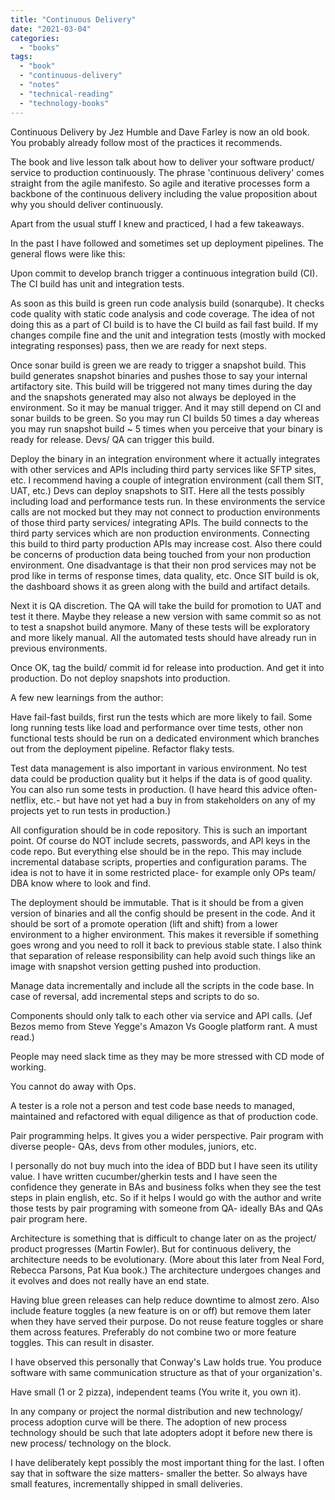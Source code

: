 ```yaml
---
title: "Continuous Delivery"
date: "2021-03-04"
categories: 
  - "books"
tags: 
  - "book"
  - "continuous-delivery"
  - "notes"
  - "technical-reading"
  - "technology-books"
---
```


Continuous Delivery by Jez Humble and Dave Farley is now an old book. You probably already follow most of the practices it recommends.

The book and live lesson talk about how to deliver your software product/ service to production continuously. The phrase 'continuous delivery' comes straight from the agile manifesto. So agile and iterative processes form a backbone of the continuous delivery including the value proposition about why you should deliver continuously.

Apart from the usual stuff I knew and practiced, I had a few takeaways.

In the past I have followed and sometimes set up deployment pipelines. The general flows were like this:

Upon commit to develop branch trigger a continuous integration build (CI). The CI build has unit and integration tests.

As soon as this build is green run code analysis build (sonarqube). It checks code quality with static code analysis and code coverage. The idea of not doing this as a part of CI build is to have the CI build as fail fast build. If my changes compile fine and the unit and integration tests (mostly with mocked integrating responses) pass, then we are ready for next steps.

Once sonar build is green we are ready to trigger a snapshot build. This build generates snapshot binaries and pushes those to say your internal artifactory site. This build will be triggered not many times during the day and the snapshots generated may also not always be deployed in the environment. So it may be manual trigger. And it may still depend on CI and sonar builds to be green. So you may run CI builds 50 times a day whereas you may run snapshot build ~ 5 times when you perceive that your binary is ready for release. Devs/ QA can trigger this build.

Deploy the binary in an integration environment where it actually integrates with other services and APIs including third party services like SFTP sites, etc. I recommend having a couple of integration environment (call them SIT, UAT, etc.) Devs can deploy snapshots to SIT. Here all the tests possibly including load and performance tests run. In these environments the service calls are not mocked but they may not connect to production environments of those third party services/ integrating APIs. The build connects to the third party services which are non production environments. Connecting this build to third party production APIs may increase cost. Also there could be concerns of production data being touched from your non production environment. One disadvantage is that their non prod services may not be prod like in terms of response times, data quality, etc. Once SIT build is ok, the dashboard shows it as green along with the build and artifact details.

Next it is QA discretion. The QA will take the build for promotion to UAT and test it there. Maybe they release a new version with same commit so as not to test a snapshot build anymore. Many of these tests will be exploratory and more likely manual. All the automated tests should have already run in previous environments.

Once OK, tag the build/ commit id for release into production. And get it into production. Do not deploy snapshots into production.

A few new learnings from the author:

Have fail-fast builds, first run the tests which are more likely to fail. Some long running tests like load and performance over time tests, other non functional tests should be run on a dedicated environment which branches out from the deployment pipeline. Refactor flaky tests.

Test data management is also important in various environment. No test data could be production quality but it helps if the data is of good quality. You can also run some tests in production. (I have heard this advice often- netflix, etc.- but have not yet had a buy in from stakeholders on any of my projects yet to run tests in production.)

All configuration should be in code repository. This is such an important point. Of course do NOT include secrets, passwords, and API keys in the code repo. But everything else should be in the repo. This may include incremental database scripts, properties and configuration params. The idea is not to have it in some restricted place- for example only OPs team/ DBA know where to look and find.

The deployment should be immutable. That is it should be from a given version of binaries and all the config should be present in the code. And it should be sort of a promote operation (lift and shift) from a lower environment to a higher environment. This makes it reversible if something goes wrong and you need to roll it back to previous stable state. I also think that separation of release responsibility can help avoid such things like an image with snapshot version getting pushed into production.

Manage data incrementally and include all the scripts in the code base. In case of reversal, add incremental steps and scripts to do so.

Components should only talk to each other via service and API calls. (Jef Bezos memo from Steve Yegge's Amazon Vs Google platform rant. A must read.)

People may need slack time as they may be more stressed with CD mode of working.

You cannot do away with Ops.

A tester is a role not a person and test code base needs to managed, maintained and refactored with equal diligence as that of production code.

Pair programming helps. It gives you a wider perspective. Pair program with diverse people- QAs, devs from other modules, juniors, etc.

I personally do not buy much into the idea of BDD but I have seen its utility value. I have written cucumber/gherkin tests and I have seen the confidence they generate in BAs and business folks when they see the test steps in plain english, etc. So if it helps I would go with the author and write those tests by pair programing with someone from QA- ideally BAs and QAs pair program here.

Architecture is something that is difficult to change later on as the project/ product progresses (Martin Fowler). But for continuous delivery, the architecture needs to be evolutionary. (More about this later from Neal Ford, Rebecca Parsons, Pat Kua book.) The architecture undergoes changes and it evolves and does not really have an end state.

Having blue green releases can help reduce downtime to almost zero. Also include feature toggles (a new feature is on or off) but remove them later when they have served their purpose. Do not reuse feature toggles or share them across features. Preferably do not combine two or more feature toggles. This can result in disaster.

I have observed this personally that Conway's Law holds true. You produce software with same communication structure as that of your organization's.

Have small (1 or 2 pizza), independent teams (You write it, you own it).

In any company or project the normal distribution and new technology/ process adoption curve will be there. The adoption of new process technology should be such that late adopters adopt it before new there is new process/ technology on the block.

I have deliberately kept possibly the most important thing for the last. I often say that in software the size matters- smaller the better. So always have small features, incrementally shipped in small deliveries.
